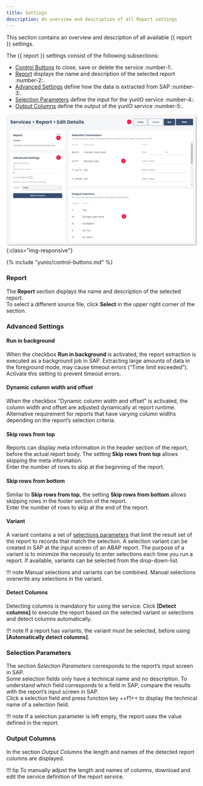 ```yaml
---
title: Settings
description: An overview and description of all Report settings
---
```


This section contains an overview and description of all available {{ report }} settings.

The {{ report }} settings consist of the following subsections:
- [Control Buttons](#control-buttons) to close, save or delete the service :number-1:.
- [Report](#report) displays the name and description of the selected report :number-2:.
- [Advanced Settings](#advanced-settings) define how the data is extracted from SAP :number-3:.
- [Selection Parameters](#selection-parameters) define the input for the yunIO service :number-4:.
- [Output Columns](#output-columns) define the output of the yunIO service :number-5:.

![yunIO-table](../../assets/images/yunio/documentation/report.png){:class="img-responsive"}


{% include "yunio/control-buttons.md" %}

### Report

The **Report** section displays the name and description of the selected report.<br>
To select a different source file, click **Select** in the upper right corner of the section.

### Advanced Settings

#### Run in background
When the checkbox **Run in background** is activated, the report extraction is executed as a background job in SAP. 
Extracting large amounts of data in the foreground mode, may cause timeout errors (“Time limit exceeded”).
Activate this setting to prevent timeout errors.

#### Dynamic column width and offset
When the checkbox "Dynamic column width and offset" is activated, the column width and offset are adjusted dynamically at report runtime. 
Alternative requirement for reports that have varying column widths depending on the report’s selection criteria.

#### Skip rows from top
Reports can display meta information in the header section of the report, before the actual report body. The setting **Skip rows from top** allows skipping the meta information. <br>
Enter the number of rows to skip at the beginning of the report. 


#### Skip rows from bottom

Similar to **Skip rows from top**, the setting **Skip rows from bottom** allows skipping rows in the footer section of the report. <br>
Enter the number of rows to skip at the end of the report.

#### Variant

A variant contains a set of [selections parameters](#selection-parameters) that limit the result set of the report to records that match the selection.
A selection variant can be created in SAP at the input screen of an ABAP report. 
The purpose of a variant is to minimize the necessity to enter selections each time you run a report.
If available, variants can be selected from the drop-down-list.<br>


!!! note
    Manual selections and variants can be combined. Manual selections overwrite any selections in the variant.

#### Detect Columns
Detecting columns is mandatory for using the service.
Click **[Detect columns]** to execute the report based on the selected variant or selections and detect columns automatically.

!!! note
    If a report has variants, the variant must be selected, before using **[Automatically detect columns]**.


### Selection Parameters
The section *Selection Parameters* corresponds to the report’s input screen in SAP. <br>
Some selection fields only have a technical name and no description. 
To understand which field corresponds to a field in SAP, compare the results with the report’s input screen in SAP. <br>
Click a selection field and press function key ++f1++ to display the technical name of a selection field.

!!! note
    If a selection parameter is left empty, the report uses the value defined in the report.


### Output Columns

In the section *Output Columns* the length and names of the detected report columns are displayed. 

!!! tip
    To manually adjust the length and names of columns, download and edit the service definition of the report service.
